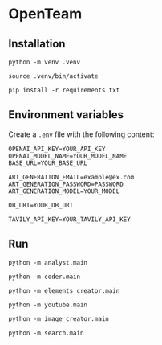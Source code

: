 # OpenTeam

## Installation

```
python -m venv .venv  
```

```
source .venv/bin/activate
```

```
pip install -r requirements.txt
```

## Environment variables

Create a `.env` file with the following content:

```
OPENAI_API_KEY=YOUR_API_KEY
OPENAI_MODEL_NAME=YOUR_MODEL_NAME
BASE_URL=YOUR_BASE_URL

ART_GENERATION_EMAIL=example@ex.com
ART_GENERATION_PASSWORD=PASSWORD
ART_GENERATION_MODEL=YOUR_MODEL

DB_URI=YOUR_DB_URI

TAVILY_API_KEY=YOUR_TAVILY_API_KEY
```

## Run

```
python -m analyst.main
```

```
python -m coder.main
```

```
python -m elements_creator.main
```

```
python -m youtube.main
```

```
python -m image_creator.main
```

```
python -m search.main
```
